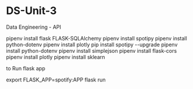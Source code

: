 # DS-Unit-3
Data Engineering - API

pipenv install flask FLASK-SQLAlchemy pipenv install spotipy pipenv install python-dotenv pipenv install plotly pip install spotipy --upgrade pipenv install python-dotenv pipenv install simplejson pipenv install flask-cors pipenv install plotly pipenv install sklearn

to Run flask app

export FLASK_APP=spotify:APP flask run